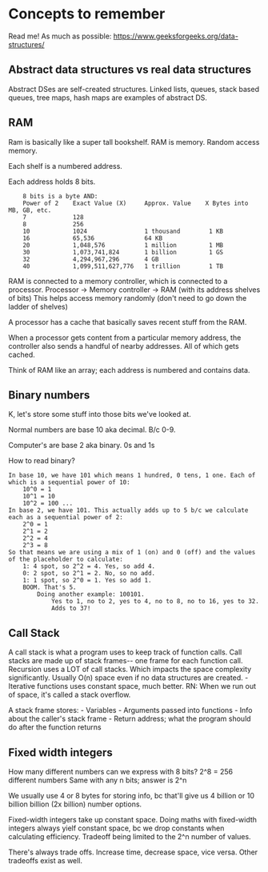 # Concepts to remember

Read me! As much as possible: https://www.geeksforgeeks.org/data-structures/


## Abstract data structures vs real data structures

Abstract DSes are self-created structures. Linked lists, queues, stack based queues, tree maps, hash maps are examples of abstract DS. 

## RAM

Ram is basically like a super tall bookshelf. RAM is memory. Random access memory. 

Each shelf is a numbered address. 

Each address holds 8 bits. 

        8 bits is a byte AND: 
        Power of 2    Exact Value (X)     Approx. Value    X Bytes into MB, GB, etc.
        7             128
        8             256
        10            1024                1 thousand        1 KB
        16            65,536              64 KB
        20            1,048,576           1 million         1 MB
        30            1,073,741,824       1 billion         1 GS
        32            4,294,967,296       4 GB
        40            1,099,511,627,776   1 trillion        1 TB 

RAM is connected to a memory controller, which is connected to a processor. 
    Processor -> Memory controller -> RAM (with its address shelves of bits)
    This helps access memory randomly (don't need to go down the ladder of shelves)

A processor has a cache that basically saves recent stuff from the RAM. 

When a processor gets content from a particular memory address, the controller also sends a handful of nearby addresses. All of which gets cached. 

Think of RAM like an array; each address is numbered and contains data. 



## Binary numbers

K, let's store some stuff into those bits we've looked at. 

Normal numbers are base 10 aka decimal. B/c 0-9. 

Computer's are base 2 aka binary. 0s and 1s

How to read binary? 

    In base 10, we have 101 which means 1 hundred, 0 tens, 1 one. Each of which is a sequential power of 10: 
        10^0 = 1
        10^1 = 10
        10^2 = 100 ... 
    In base 2, we have 101. This actually adds up to 5 b/c we calculate each as a sequential power of 2: 
        2^0 = 1
        2^1 = 2
        2^2 = 4
        2^3 = 8 
    So that means we are using a mix of 1 (on) and 0 (off) and the values of the placeholder to calculate:
        1: 4 spot, so 2^2 = 4. Yes, so add 4. 
        0: 2 spot, so 2^1 = 2. No, so no add.
        1: 1 spot, so 2^0 = 1. Yes so add 1.
        BOOM. That's 5. 
            Doing another example: 100101. 
                Yes to 1, no to 2, yes to 4, no to 8, no to 16, yes to 32. 
                Adds to 37! 



## Call Stack
A call stack is what a program uses to keep track of function calls.
    Call stacks are made up of stack frames-- one frame for each function call. 
Recursion uses a LOT of call stacks. Which impacts the space complexity significantly. Usually O(n) space even if no data structures are created. 
    - Iterative functions uses constant space, much better. 
        RN: When we run out of space, it's called a stack overflow.
 
 A stack frame stores: 
    - Variables
    - Arguments passed into functions
    - Info about the caller's stack frame 
    - Return address; what the program should do after the function returns 
 


## Fixed width integers

How many different numbers can we express with 8 bits? 
    2^8 = 256 different numbers 
    Same with any n bits; answer is 2^n 

We usually use 4 or 8 bytes for storing info, bc that'll give us 4 billion or 10 billion billion (2x billion) number options.

Fixed-width integers take up constant space. Doing maths with fixed-width integers always yielf constant space, bc we drop constants when calculating efficiency. Tradeoff being limited to the 2^n number of values.

There's always trade offs. Increase time, decrease space, vice versa. Other tradeoffs exist as well. 
